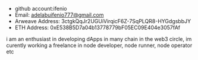 - github account:ifenio 
- Email: adelabuifenio777@gmail.com
- Arweave Address: 3ctgkQqJr2UGUiVirqicF6Z-7SqPLQR8-HYGdgsbbJY
- ETH Address: 0xE538B5D7a04b13778779bF05EC09E404e3057fAf

i am an  enthusiast in developing dApps in many chain in the web3 circle, im curently working a freelance in node developer, node runner, 
node operator etc

